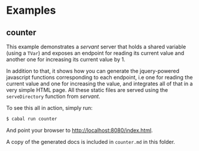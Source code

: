# Examples

## counter

This example demonstrates a *servant* server that holds a shared variable (using a `TVar`) and exposes an endpoint for reading its current value and another one for increasing its current value by 1.

In addition to that, it shows how you can generate the jquery-powered javascript functions corresponding to each endpoint, i.e one for reading the current value and one for increasing the value, and integrates all of that in a very simple HTML page. All these static files are served using the `serveDirectory` function from *servant*.

To see this all in action, simply run:

``` bash
$ cabal run counter
```

And point your browser to [http://localhost:8080/index.html](http://localhost:8080/index.html).

A copy of the generated docs is included in `counter.md` in this folder.